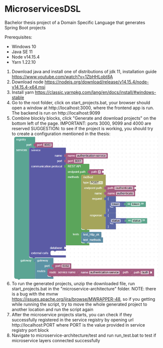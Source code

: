 # MicroservicesDSL
Bachelor thesis project of a Domain Specific Language that generates Spring Boot projects

Prerequisites:
* Windows 10
* Java SE 11
* Node v14.15.4
* Yarn 1.22.10

1. Download java and install one of distributions of jdk 11, installation guide https://www.youtube.com/watch?v=1ZbHHLobt8A
1. Download node https://nodejs.org/download/release/v14.15.4/node-v14.15.4-x64.msi
1. Install yarn https://classic.yarnpkg.com/lang/en/docs/install/#windows-stable
1. Go to the root folder, click on start_projects.bat, your browser should open a window at http://localhost:3000, where the frontend app is run. The backend is run on http://localhost:9099
1. Combine blockly blocks, click "Generate and download projects" on the bottom left of the page. 
IMPORTANT: ports 3000, 9099 and 4000 are reserved
SUGGESTION: to see if the project is working, you should try to create a configuration mentioned in the thesis:
![Alt text](example_block_configuration.png?raw=true "Title")
3. To run the generated projects, unzip the downloaded file, run start_projects.bat in the "microservice-architecture" folder.
NOTE: there is a bug with the mvnw https://issues.apache.org/jira/browse/MWRAPPER-48, so if you getting while running the script, try to move the whole generated project to another location and run the script again
5. After the microservice projects starts, you can check if they successfully registered in the service registry by opening url http://localhost:PORT where PORT is the value provided in service registry port block
6. Navigate to microservice-architecture/test and run run_test.bat to test if microservice layers connected successfully
